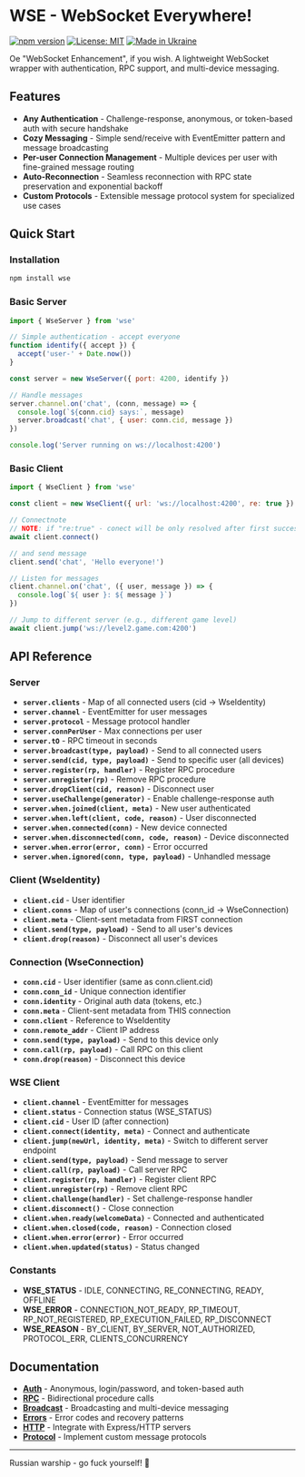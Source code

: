 # WSE - WebSocket Everywhere!

[![npm version](https://badge.fury.io/js/wse.svg)](https://badge.fury.io/js/wse)
[![License: MIT](https://img.shields.io/badge/License-MIT-yellow.svg)](https://opensource.org/licenses/MIT)
[![Made in Ukraine](https://img.shields.io/badge/Made%20in%20Ukraine-❤️-0057B7?style=flat&labelColor=005BBB&color=FFD700)](https://x.com/sternenkofund)

Oe "WebSocket Enhancement", if you wish.
A lightweight WebSocket wrapper with authentication, RPC support, and multi-device messaging.


## Features

- **Any Authentication** - Challenge-response, anonymous, or token-based auth with secure handshake
- **Cozy Messaging** - Simple send/receive with EventEmitter pattern and message broadcasting
- **Per-user Connection Management** - Multiple devices per user with fine-grained message routing
- **Auto-Reconnection** - Seamless reconnection with RPC state preservation and exponential backoff
- **Custom Protocols** - Extensible message protocol system for specialized use cases

## Quick Start

### Installation

```bash
npm install wse
```

### Basic Server

```javascript
import { WseServer } from 'wse'

// Simple authentication - accept everyone
function identify({ accept }) {
  accept('user-' + Date.now())
}

const server = new WseServer({ port: 4200, identify })

// Handle messages
server.channel.on('chat', (conn, message) => {
  console.log(`${conn.cid} says:`, message)
  server.broadcast('chat', { user: conn.cid, message })
})

console.log('Server running on ws://localhost:4200')
```

### Basic Client

```javascript
import { WseClient } from 'wse'

const client = new WseClient({ url: 'ws://localhost:4200', re: true })

// Connectnote  
// NOTE: if "re:true" - conect will be only resolved after first successful connection.
await client.connect()

// and send message
client.send('chat', 'Hello everyone!')

// Listen for messages
client.channel.on('chat', ({ user, message }) => {
  console.log(`${ user }: ${ message }`)
})

// Jump to different server (e.g., different game level)
await client.jump('ws://level2.game.com:4200')
```

## API Reference

### Server

- **`server.clients`** - Map of all connected users (cid → WseIdentity)
- **`server.channel`** - EventEmitter for user messages
- **`server.protocol`** - Message protocol handler
- **`server.connPerUser`** - Max connections per user
- **`server.tO`** - RPC timeout in seconds
- **`server.broadcast(type, payload)`** - Send to all connected users
- **`server.send(cid, type, payload)`** - Send to specific user (all devices)
- **`server.register(rp, handler)`** - Register RPC procedure
- **`server.unregister(rp)`** - Remove RPC procedure
- **`server.dropClient(cid, reason)`** - Disconnect user
- **`server.useChallenge(generator)`** - Enable challenge-response auth
- **`server.when.joined(client, meta)`** - New user authenticated
- **`server.when.left(client, code, reason)`** - User disconnected
- **`server.when.connected(conn)`** - New device connected
- **`server.when.disconnected(conn, code, reason)`** - Device disconnected
- **`server.when.error(error, conn)`** - Error occurred
- **`server.when.ignored(conn, type, payload)`** - Unhandled message

### Client (WseIdentity)

- **`client.cid`** - User identifier
- **`client.conns`** - Map of user's connections (conn_id → WseConnection)
- **`client.meta`** - Client-sent metadata from FIRST connection
- **`client.send(type, payload)`** - Send to all user's devices
- **`client.drop(reason)`** - Disconnect all user's devices

### Connection (WseConnection)

- **`conn.cid`** - User identifier (same as conn.client.cid)
- **`conn.conn_id`** - Unique connection identifier
- **`conn.identity`** - Original auth data (tokens, etc.)
- **`conn.meta`** - Client-sent metadata from THIS connection
- **`conn.client`** - Reference to WseIdentity
- **`conn.remote_addr`** - Client IP address
- **`conn.send(type, payload)`** - Send to this device only
- **`conn.call(rp, payload)`** - Call RPC on this client
- **`conn.drop(reason)`** - Disconnect this device

### WSE Client

- **`client.channel`** - EventEmitter for messages
- **`client.status`** - Connection status (WSE_STATUS)
- **`client.cid`** - User ID (after connection)
- **`client.connect(identity, meta)`** - Connect and authenticate
- **`client.jump(newUrl, identity, meta)`** - Switch to different server endpoint
- **`client.send(type, payload)`** - Send message to server
- **`client.call(rp, payload)`** - Call server RPC
- **`client.register(rp, handler)`** - Register client RPC
- **`client.unregister(rp)`** - Remove client RPC
- **`client.challenge(handler)`** - Set challenge-response handler
- **`client.disconnect()`** - Close connection
- **`client.when.ready(welcomeData)`** - Connected and authenticated
- **`client.when.closed(code, reason)`** - Connection closed
- **`client.when.error(error)`** - Error occurred
- **`client.when.updated(status)`** - Status changed

### Constants

- **WSE_STATUS** - IDLE, CONNECTING, RE_CONNECTING, READY, OFFLINE
- **WSE_ERROR** - CONNECTION_NOT_READY, RP_TIMEOUT, RP_NOT_REGISTERED, RP_EXECUTION_FAILED, RP_DISCONNECT
- **WSE_REASON** - BY_CLIENT, BY_SERVER, NOT_AUTHORIZED, PROTOCOL_ERR, CLIENTS_CONCURRENCY

## Documentation

- **[Auth](docs/auth.md)** - Anonymous, login/password, and token-based auth
- **[RPC](docs/rpc.md)** - Bidirectional procedure calls
- **[Broadcast](docs/broadcast.md)** - Broadcasting and multi-device messaging
- **[Errors](docs/errors.md)** - Error codes and recovery patterns
- **[HTTP](docs/http.md)** - Integrate with Express/HTTP servers
- **[Protocol](docs/protocol.md)** - Implement custom message protocols

---

Russian warship - go fuck yourself! 🖕
